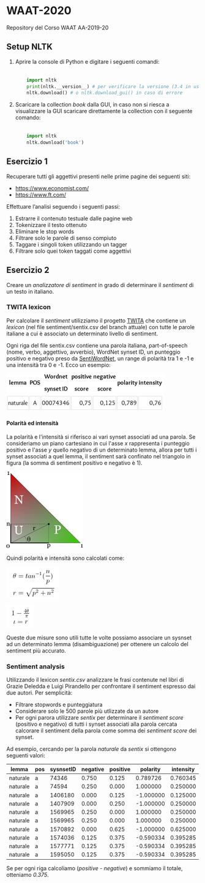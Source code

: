 # WAAT-2020
Repository del Corso WAAT AA-2019-20

## Setup NLTK


1. Aprire la console di Python e digitare i seguenti comandi:
    
    ```python
    
        import nltk
        print(nltk.__version__) # per verificare la versione (3.4 in uso)
        nltk.download() # o nltk.download_gui() in caso di errore
    ```

2. Scaricare la collection _book_ dalla GUI, in caso non si riesca a visualizzare la GUI scaricare direttamente 
la collection con il seguente comando:

    ```python
    
        import nltk
        nltk.download('book') 
    ```
    
## Esercizio 1

Recuperare tutti gli aggettivi presenti nelle prime pagine dei seguenti siti:

- https://www.economist.com/
- https://www.ft.com/

Effettuare l’analisi seguendo i seguenti passi:

1. Estrarre il contenuto testuale dalle pagine web
2. Tokenizzare il testo ottenuto
3. Eliminare le stop words
4. Filtrare solo le parole di senso compiuto
5. Taggare i singoli token utilizzando un tagger
6. Filtrare solo quei token taggati come aggettivi


## Esercizio 2

Creare un *analizzatore di sentiment* in grado di determinare il _sentiment_ di un testo in italiano.

### TWITA lexicon
Per calcolare il _sentiment_ utilizziamo il progetto [TWITA](http://valeriobasile.github.io/twita/sentix.html) che 
contiene un _lexicon_ (nel file sentiment/sentix.csv del branch attuale) con tutte le parole italiane a cui è associato 
un determinato livello di sentiment.

Ogni riga del file sentix.csv contiene una parola italiana, part-of-speech (nome, verbo, aggettivo, avverbio), 
WordNet synset ID, un punteggio positivo e negativo preso da [SentiWordNet](http://sentiwordnet.isti.cnr.it/), 
un range di polarità tra 1 e -1 e una intensità tra 0 e -1. Ecco un esempio:

![alt text](imgs/TWITA_polarity.png "lexicon")

#### Polarità ed intensità

La polarità e l'intensità si riferisco ai vari synset associati ad una parola. Se consideriamo un piano cartesiano
in cui l'asse _x_ rappresenta i punteggio positivo e l'asse _y_ quello negativo di un determinato lemma, allora per tutti 
i synset associati a quel lemma, il sentiment sarà confinato nel triangolo in figura (la somma di sentiment positivo e negativo è 1).

![alt text](imgs/sentspace.png "sentiment space")

Quindi polarità e intensità sono calcolati come:

![alt text](imgs/polar_coordinates.png "sentiment space")

![alt text](imgs/polarity_intensity.png "sentiment space")

Queste due misure sono utili tutte le volte possiamo associare un sysnset ad un determinato lemma (disambiguazione)
per ottenere un calcolo del sentiment più accurato.

### Sentiment analysis

Utilizzando il lexicon _sentix.csv_ analizzare le frasi contenute nel libri di Grazie Deledda e Luigi Pirandello
per confrontare il sentiment espresso dai due autori. Per semplicità:

- Filtrare stopwords e punteggiatura
- Considerare solo le 500 parole più utlizzate da un autore
- Per ogni parora utilizzare _sentix_ per determinare il _sentiment score_ (positivo e negativo) di tutti i synset associati alla
parola cercata calcorare il sentiment della parola come somma dei _sentiment score_ dei synset.

Ad esempio, cercando per la parola *naturale* da _sentix_ si ottengono  seguenti valori:


| lemma    | pos | sysnsetID | negative | positive | polarity  | intensity |
|----------|-----|-----------|----------|----------|-----------|-----------|
| naturale | a   | 74346     | 0.750    | 0.125    | 0.789726  | 0.760345  |
| naturale | a   | 74594     | 0.250    | 0.000    | 1.000000  | 0.250000  |
| naturale | a   | 1406180   | 0.000    | 0.125    | -1.000000 | 0.125000  |
| naturale | a   | 1407909   | 0.000    | 0.250    | -1.000000 | 0.250000  |
| naturale | a   | 1569965   | 0.250    | 0.000    | 1.000000  | 0.250000  |
| naturale | a   | 1569965   | 0.250    | 0.000    | 1.000000  | 0.250000  |
| naturale | a   | 1570892   | 0.000    | 0.625    | -1.000000 | 0.625000  |
| naturale | a   | 1574036   | 0.125    | 0.375    | -0.590334 | 0.395285  |
| naturale | a   | 1577771   | 0.125    | 0.375    | -0.590334 | 0.395285  |
| naturale | a   | 1595050   | 0.125    | 0.375    | -0.590334 | 0.395285  |

Se per ogni riga calcoliamo (_positive_ - _negative_) e sommiamo il totale, otteniamo *0.375*. 
